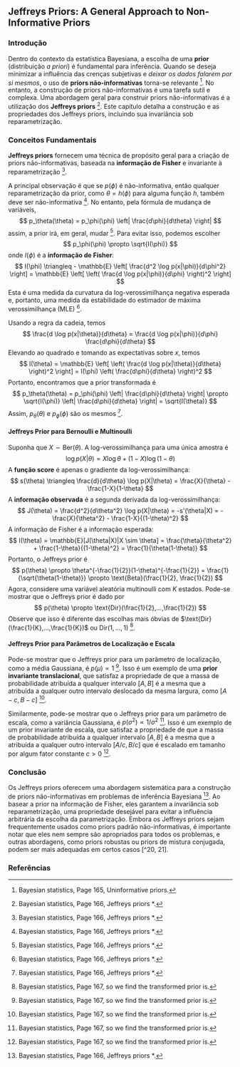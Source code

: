 ## Jeffreys Priors: A General Approach to Non-Informative Priors

### Introdução
Dentro do contexto da estatística Bayesiana, a escolha de uma **prior** (distribuição *a priori*) é fundamental para inferência. Quando se deseja minimizar a influência das crenças subjetivas e *deixar os dados falarem por si mesmos*, o uso de **priors não-informativas** torna-se relevante [^17]. No entanto, a construção de priors não-informativas é uma tarefa sutil e complexa. Uma abordagem geral para construir priors não-informativas é a utilização dos **Jeffreys priors** [^16]. Este capítulo detalha a construção e as propriedades dos Jeffreys priors, incluindo sua invariância sob reparametrização.

### Conceitos Fundamentais
**Jeffreys priors** fornecem uma técnica de propósito geral para a criação de priors não-informativas, baseada na **informação de Fisher** e invariante à reparametrização [^16].

A principal observação é que se $p(\phi)$ é não-informativa, então qualquer reparametrização da prior, como $\theta = h(\phi)$ para alguma função $h$, também deve ser não-informativa [^16]. No entanto, pela fórmula de mudança de variáveis,
$$ p_\theta(\theta) = p_\phi(\phi) \left| \frac{d\phi}{d\theta} \right| $$
assim, a prior irá, em geral, mudar [^16]. Para evitar isso, podemos escolher
$$ p_\phi(\phi) \propto \sqrt{I(\phi)} $$
onde $I(\phi)$ é a **informação de Fisher**:
$$ I(\phi) \triangleq - \mathbb{E} \left[ \frac{d^2 \log p(x|\phi)}{d\phi^2} \right] = \mathbb{E} \left[ \left( \frac{d \log p(x|\phi)}{d\phi} \right)^2 \right] $$
Esta é uma medida da curvatura da log-verossimilhança negativa esperada e, portanto, uma medida da estabilidade do estimador de máxima verossimilhança (MLE) [^16].

Usando a regra da cadeia, temos
$$ \frac{d \log p(x|\theta)}{d\theta} = \frac{d \log p(x|\phi)}{d\phi} \frac{d\phi}{d\theta} $$
Elevando ao quadrado e tomando as expectativas sobre $x$, temos
$$ I(\theta) = \mathbb{E} \left[ \left( \frac{d \log p(x|\theta)}{d\theta} \right)^2 \right] = I(\phi) \left( \frac{d\phi}{d\theta} \right)^2 $$
Portanto, encontramos que a prior transformada é
$$ p_\theta(\theta) = p_\phi(\phi) \left| \frac{d\phi}{d\theta} \right| \propto \sqrt{I(\phi)} \left| \frac{d\phi}{d\theta} \right| = \sqrt{I(\theta)} $$
Assim, $p_\theta(\theta)$ e $p_\phi(\phi)$ são os mesmos [^16].

#### Jeffreys Prior para Bernoulli e Multinoulli
Suponha que $X \sim \text{Ber}(\theta)$. A log-verossimilhança para uma única amostra é
$$ \log p(X|\theta) = X \log \theta + (1 - X) \log (1 - \theta) $$
A **função score** é apenas o gradiente da log-verossimilhança:
$$ s(\theta) \triangleq \frac{d}{d\theta} \log p(X|\theta) = \frac{X}{\theta} - \frac{1-X}{1-\theta} $$
A **informação observada** é a segunda derivada da log-verossimilhança:
$$ J(\theta) = \frac{d^2}{d\theta^2} \log p(X|\theta) = -s'(\theta|X) = -\frac{X}{\theta^2} - \frac{1-X}{(1-\theta)^2} $$
A informação de Fisher é a informação esperada:
$$ I(\theta) = \mathbb{E}[J(\theta|X)|X \sim \theta] = \frac{\theta}{\theta^2} + \frac{1-\theta}{(1-\theta)^2} = \frac{1}{\theta(1-\theta)} $$
Portanto, o Jeffreys prior é
$$ p(\theta) \propto \theta^{-\frac{1}{2}}(1-\theta)^{-\frac{1}{2}} = \frac{1}{\sqrt{\theta(1-\theta)}} \propto \text{Beta}(\frac{1}{2}, \frac{1}{2}) $$
Agora, considere uma variável aleatória multinoulli com $K$ estados. Pode-se mostrar que o Jeffreys prior é dado por
$$ p(\theta) \propto \text{Dir}(\frac{1}{2},...,\frac{1}{2}) $$
Observe que isso é diferente das escolhas mais óbvias de $\text{Dir}(\frac{1}{K},...,\frac{1}{K})$ ou $\text{Dir}(1,...,1)$ [^19].

#### Jeffreys Prior para Parâmetros de Localização e Escala
Pode-se mostrar que o Jeffreys prior para um parâmetro de localização, como a média Gaussiana, é $p(\mu) \propto 1$ [^19]. Isso é um exemplo de uma **prior invariante translacional**, que satisfaz a propriedade de que a massa de probabilidade atribuída a qualquer intervalo $[A, B]$ é a mesma que a atribuída a qualquer outro intervalo deslocado da mesma largura, como $[A - c, B - c]$ [^19].

Similarmente, pode-se mostrar que o Jeffreys prior para um parâmetro de escala, como a variância Gaussiana, é $p(\sigma^2) \propto 1/\sigma^2$ [^19]. Isso é um exemplo de um prior invariante de escala, que satisfaz a propriedade de que a massa de probabilidade atribuída a qualquer intervalo $[A, B]$ é a mesma que a atribuída a qualquer outro intervalo $[A/c, B/c]$ que é escalado em tamanho por algum fator constante $c > 0$ [^19].

### Conclusão

Os Jeffreys priors oferecem uma abordagem sistemática para a construção de priors não-informativas em problemas de inferência Bayesiana [^16]. Ao basear a prior na informação de Fisher, eles garantem a invariância sob reparametrização, uma propriedade desejável para evitar a influência arbitrária da escolha da parametrização. Embora os Jeffreys priors sejam frequentemente usados como priors padrão não-informativas, é importante notar que eles nem sempre são apropriados para todos os problemas, e outras abordagens, como priors robustas ou priors de mistura conjugada, podem ser mais adequadas em certos casos [^20, 21].

### Referências
[^16]: Bayesian statistics, Page 166, Jeffreys priors *.
[^17]: Bayesian statistics, Page 165, Uninformative priors.
[^18]: Bayesian statistics, Page 166, which is a mixture of two equal point masses at 0 and 1 (see (Zhu and Lu 2004)). This is also called the Haldane prior.
[^19]: Bayesian statistics, Page 167, so we find the transformed prior is.
[^20]: Bayesian statistics, Page 168, Robust priors.
[^21]: Bayesian statistics, Page 169, Mixtures of conjugate priors.

<!-- END -->